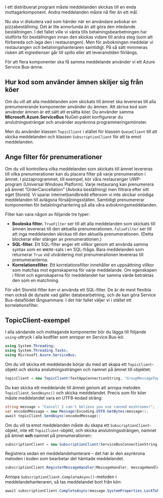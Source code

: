 I ett distribuerat program måste meddelanden skickas till en enda mottagarkomponent. Andra meddelanden måste nå fler än ett mål.

Nu ska vi diskutera vad som händer när en användare avbokar en pizzabeställning. Det är lite annorlunda än att göra den inledande beställningen. I det fallet ville vi vänta tills betalningsbearbetningen har slutförts för beställningen innan den skickas vidare till andra steg (som att förbereda och laga den i restaurangen). Men för avbokningen meddelar vi restaurangen *och* betalningshanteraren samtidigt. På så sätt minimeras risken att ingredienser går till spillo eller att leveranstiden förlängs.

För att flera komponenter ska få samma meddelande använder vi ett Azure Service Bus-ämne.

## <a name="how-code-that-uses-topics-differs-from-queues"></a>Hur kod som använder ämnen skiljer sig från köer

Om du vill att alla meddelanden som skickats till ämnet ska levereras till alla prenumererande komponenter använder du ämnen. Att skriva kod som använder ämnen är ett sätt att ersätta köer. Du använder samma **Microsoft.Azure.ServiceBus** NuGet-paket konfigurerar du anslutningssträngar och använder asynkrona programmeringsmönster.

Men du använder klassen `TopicClient` i stället för klassen `QueueClient` till att skicka meddelanden och klassen `SubscriptionClient` för att ta emot meddelanden.

## <a name="setting-filters-on-subscriptions"></a>Ange filter för prenumerationer

Om du vill kontrollera vilka meddelanden som skickats till ämnet levereras till vilka prenumerationer kan du placera filter på varje prenumeration i ämnet. I pizzaprogrammet, till exempel, kör våra restauranger UWP-program (Universal Windows Platform). Varje restaurang kan prenumerera på ämnet ”OrderCancellation” (Avboka beställning) men filtrera efter sitt eget StoreId. Vi sparar internetbandbredd eftersom vi inte skickar onödiga meddelanden till avlägsna försäljningsställen. Samtidigt prenumererar komponenten för betalningshantering på alla våra avbokningsmeddelanden.

Filter kan vara någon av följande tre typer:

- **Booleska filter.** `TrueFilter` ser till att alla meddelanden som skickats till ämnen levereras till den aktuella prenumerationen. `FalseFilter` ser till att inga meddelanden skickas till den aktuella prenumerationen. (Detta blockerar eller stänger av prenumerationen.)
- **SQL-filter.** Ett SQL-filter anger ett villkor genom att använda samma syntax som en `WHERE`-sats i en SQL-fråga. Bara meddelanden som returnerar `True` vid utvärdering mot prenumerationen levereras till prenumeranterna.
- **Korrelationsfilter.** Ett korrelationsfilter innehåller en uppsättning villkor som matchas mot egenskaperna för varje meddelande. Om egenskapen i filtret och egenskaperna för meddelandet har samma värde betraktas den som en matchning.

För vårt StoreId-filter *kan* vi använda ett SQL-filter. De är de mest flexibla men också de dyraste vad gäller databearbetning, och de kan göra Service Bus-dataflödet långsammare. I det här fallet väljer vi i stället ett korrelationsfilter. 

## <a name="topicclient-example"></a>TopicClient-exempel

I alla sändande och mottagande komponenter bör du lägga till följande `using`-uttryck i alla kodfiler som anropar en Service Bus-kö:

```C#
using System.Threading;
using System.Threading.Tasks;
using Microsoft.Azure.ServiceBus;
```

Om du vill skicka ett meddelande börjar du med att skapa ett `TopicClient`-objekt och skicka anslutningssträngen och namnet på ämnet till objektet:

```C#
topicClient = new TopicClient(TextAppConnectionString, "GroupMessageTopic");
```

Du kan skicka ett meddelande till ämnet genom att anropa metoden `TopicClient.SendAsync()` och skicka meddelandet. Precis som för köer måste meddelandet vara en UTF8-kodad sträng:

```C#
string message = "Cancel! I can't believe you use canned mushrooms!";
var encodedMessage = new Message(Encoding.UTF8.GetBytes(message));
await topicClient.SendAsync(encodedMessage);
```

Om du vill ta emot meddelanden måste du skapa ett `SubscriptionClient`-objekt, inte ett `TopicClient`-objekt, och skicka anslutningssträngen, namnet på ämnet **och** namnet på prenumerationen:

```C#
subscriptionClient = new SubscriptionClient(ServiceBusConnectionString, "GroupMessageTopic", "NorthAmerica");
```

Registrera sedan en meddelandehanterare – det här är den asynkrona metoden i koden som bearbetar det hämtade meddelandet.

```C#
subscriptionClient.RegisterMessageHandler(MessageHandler, messageHandlerOptions);
```

Anropa `SubscriptionClient.CompleteAsync()`-metoden i meddelandehanteraren, så tas meddelandet bort från kön:

```C#
await subscriptionClient.CompleteAsync(message.SystemProperties.LockToken);
```